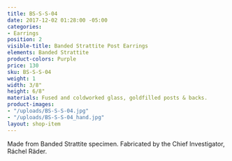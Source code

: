 ```yaml
---
title: BS-S-S-04
date: 2017-12-02 01:28:00 -05:00
categories:
- Earrings
position: 2
visible-title: Banded Strattite Post Earrings
elements: Banded Strattite
product-colors: Purple
price: 130
sku: BS-S-S-04
weight: 1
width: 3/8"
height: 6/8"
materials: Fused and coldworked glass, goldfilled posts & backs.
product-images:
- "/uploads/BS-S-S-04.jpg"
- "/uploads/BS-S-S-04_hand.jpg"
layout: shop-item
---
```


Made from Banded Strattite specimen. Fabricated by the Chief Investigator, Ráchel Räder.